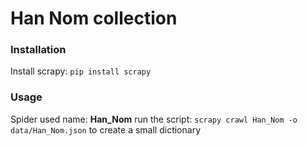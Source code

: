 # Han Nom collection

### Installation
Install scrapy: `pip install scrapy`

### Usage
Spider used name: **Han_Nom**
run the script: `scrapy crawl Han_Nom -o data/Han_Nom.json` to create a small dictionary